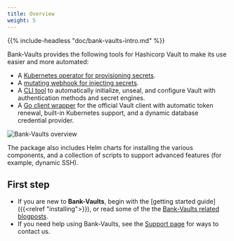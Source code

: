 ```yaml
---
title: Overview
weight: 5
---
```


{{% include-headless "doc/bank-vaults-intro.md" %}}

Bank-Vaults provides the following tools for Hashicorp Vault to make its use easier and more automated:

- A [Kubernetes operator for provisioning secrets](/docs/bank-vaults/operator/).
- A [mutating webhook for injecting secrets](/docs/bank-vaults/mutating-webhook/).
- A [CLI tool](/docs/bank-vaults/cli-tool/) to automatically initialize, unseal, and configure Vault with authentication methods and secret engines.
- A [Go client wrapper](/docs/bank-vaults/go-library/) for the official Vault client with automatic token renewal, built-in Kubernetes support, and a dynamic database credential provider.

![Bank-Vaults overview](/docs/bank-vaults/images/bank-vault-overview.png)

The package also includes Helm charts for installing the various components, and a collection of scripts to support advanced features (for example, dynamic SSH).

## First step

- If you are new to **Bank-Vaults**, begin with the [getting started guide]({{<relref "installing">}}), or read some of the the [Bank-Vaults related blogposts](/tags/vault/).
- If you need help using Bank-Vaults, see the [Support page](/docs/bank-vaults/support/) for ways to contact us.
